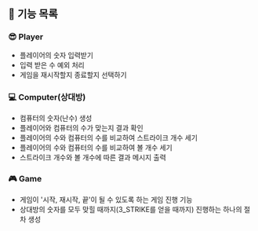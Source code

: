 ## 🚩 기능 목록

### 😎 Player
- 플레이어의 숫자 입력받기
- 입력 받은 수 예외 처리
- 게임을 재시작할지 종료할지 선택하기

### 💻 Computer(상대방)
- 컴퓨터의 숫자(난수) 생성
- 플레이어와 컴퓨터의 수가 맞는지 결과 확인
- 플레이어의 수와 컴퓨터의 수를 비교하여 스트라이크 개수 세기
- 플레이어의 수와 컴퓨터의 수를 비교하여 볼 개수 세기
- 스트라이크 개수와 볼 개수에 따른 결과 메시지 출력

### 🎮 Game
- 게임이 '시작, 재시작, 끝'이 될 수 있도록 하는 게임 진행 기능
- 상대방의 숫자를 모두 맞힐 때까지(3_STRIKE를 얻을 때까지) 진행하는 하나의 절차 생성 
 